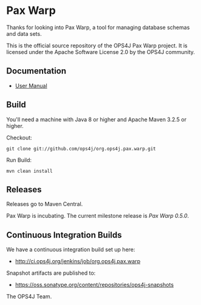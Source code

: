 ﻿Pax Warp
========

Thanks for looking into Pax Warp, a tool for managing database schemas
and data sets.

This is the official source repository of the OPS4J Pax Warp project.
It is licensed under the Apache Software License 2.0 by the OPS4J community.

## Documentation

* [User Manual](http://ops4j.github.io/pax/warp/0.5.0/)

## Build

You'll need a machine with Java 8 or higher and Apache Maven 3.2.5
or higher.

Checkout:

    git clone git://github.com/ops4j/org.ops4j.pax.warp.git

Run Build:

    mvn clean install


## Releases

Releases go to Maven Central.

Pax Warp is incubating. The current milestone release is *Pax Warp 0.5.0*.

## Continuous Integration Builds

We have a continuous integration build set up here:

* <http://ci.ops4j.org/jenkins/job/org.ops4j.pax.warp>

Snapshot artifacts are published to:

* <https://oss.sonatype.org/content/repositories/ops4j-snapshots>


The OPS4J Team.

